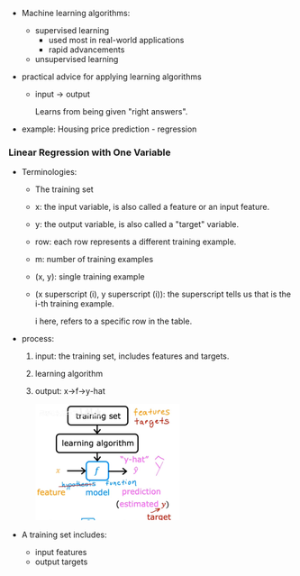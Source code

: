 * Machine learning algorithms:

  * supervised learning
    * used most in real-world applications
    * rapid advancements
  * unsupervised learning

  

* practical advice for applying learning algorithms

  * input -> output

    Learns from being given "right answers".

* example: Housing price prediction - regression

### Linear Regression with One Variable

* Terminologies:

  * The training set

  * x: the input variable, is also called a feature or an input feature.

  * y: the output variable, is also called a "target" variable.

  * row: each row represents a different training example.

  * m: number of training examples

  * (x, y): single training example

  * (x superscript (i), y superscript (i)): the superscript tells us that is the i-th training example.

    i here, refers to a specific row in the table.

* process:
  1. input: the training set, includes features and targets.

  2. learning algorithm

  3. output: x->f->y-hat

     <img src="./images/process-of-machine-learning.jpg" style="zoom: 25%;" />

* A training set includes:

  * input features
  * output targets

  